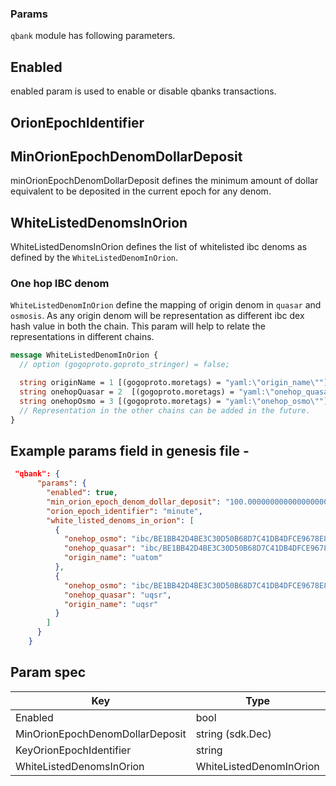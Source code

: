 ### Params

`qbank` module has following parameters.

## Enabled 
enabled param is used to enable or disable qbanks transactions.

## OrionEpochIdentifier

## MinOrionEpochDenomDollarDeposit
minOrionEpochDenomDollarDeposit defines the minimum amount of dollar equivalent to be deposited 
in the current epoch for any denom.

## WhiteListedDenomsInOrion
WhiteListedDenomsInOrion defines the list of whitelisted ibc denoms as defined by the `WhiteListedDenomInOrion`.

### One hop IBC denom
`WhiteListedDenomInOrion` define the mapping of origin denom in `quasar` and `osmosis`. As any origin denom will be representation as different ibc dex hash value in both the chain. 
This param will help to relate the representations in different chains. 

```protobuf
message WhiteListedDenomInOrion {
  // option (gogoproto.goproto_stringer) = false;

  string originName = 1 [(gogoproto.moretags) = "yaml:\"origin_name\""]; // Original denom name i.e. uatom
  string onehopQuasar = 2  [(gogoproto.moretags) = "yaml:\"onehop_quasar\""]; // one hop ibc denom representation in quasar
  string onehopOsmo = 3 [(gogoproto.moretags) = "yaml:\"onehop_osmo\""]; // one hop ibc denom representation in osmo
  // Representation in the other chains can be added in the future.
}
```
## Example params field in genesis file - 

```json
 "qbank": {
      "params": {
        "enabled": true,
        "min_orion_epoch_denom_dollar_deposit": "100.000000000000000000",
        "orion_epoch_identifier": "minute",
        "white_listed_denoms_in_orion": [
          {
            "onehop_osmo": "ibc/BE1BB42D4BE3C30D50B68D7C41DB4DFCE9678E8EF8C539F6E6A9345048894FCC",
            "onehop_quasar": "ibc/BE1BB42D4BE3C30D50B68D7C41DB4DFCE9678E8EF8C539F6E6A9345048894FCC",
            "origin_name": "uatom"
          },
          {
            "onehop_osmo": "ibc/BE1BB42D4BE3C30D50B68D7C41DB4DFCE9678E8EF8C539F6E6A9345048894FCC",
            "onehop_quasar": "uqsr",
            "origin_name": "uqsr"
          }
        ]
      }
    }
```

## Param spec  

| Key                              | Type                    | Example                    |
| -------------------------------- | ------------------------| -------------------------- |
| Enabled                          | bool                    | true/false                 |
| MinOrionEpochDenomDollarDeposit  | string (sdk.Dec)        | "100.000000000000000000"   |
| KeyOrionEpochIdentifier          | string                  | "day"                      |
| WhiteListedDenomsInOrion         | WhiteListedDenomInOrion | Refer Example.             |
